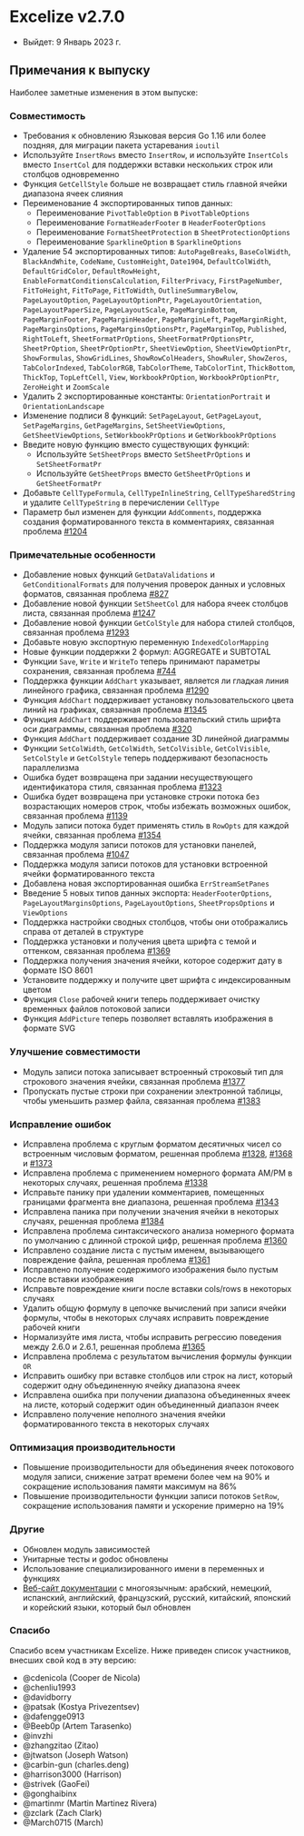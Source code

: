 # Excelize v2.7.0

* Выйдет: 9 Январь 2023 г.

## Примечания к выпуску

Наиболее заметные изменения в этом выпуске:

### Совместимость

* Требования к обновлению Языковая версия Go 1.16 или более поздняя, для миграции пакета устаревания `ioutil`
* Используйте `InsertRows` вместо `InsertRow`, и используйте `InsertCols` вместо `InsertCol` для поддержки вставки нескольких строк или столбцов одновременно
* Функция `GetCellStyle` больше не возвращает стиль главной ячейки диапазона ячеек слияния
* Переименование 4 экспортированных типов данных:
  * Переименование `PivotTableOption` в `PivotTableOptions`
  * Переименование `FormatHeaderFooter` в `HeaderFooterOptions`
  * Переименование `FormatSheetProtection` в `SheetProtectionOptions`
  * Переименование `SparklineOption` в `SparklineOptions`
* Удаление 54 экспортированных типов: `AutoPageBreaks`, `BaseColWidth`, `BlackAndWhite`, `CodeName`, `CustomHeight`, `Date1904`, `DefaultColWidth`, `DefaultGridColor`, `DefaultRowHeight`, `EnableFormatConditionsCalculation`, `FilterPrivacy`, `FirstPageNumber`, `FitToHeight`, `FitToPage`, `FitToWidth`, `OutlineSummaryBelow`, `PageLayoutOption`, `PageLayoutOptionPtr`, `PageLayoutOrientation`, `PageLayoutPaperSize`, `PageLayoutScale`, `PageMarginBottom`, `PageMarginFooter`, `PageMarginHeader`, `PageMarginLeft`, `PageMarginRight`, `PageMarginsOptions`, `PageMarginsOptionsPtr`, `PageMarginTop`, `Published`, `RightToLeft`, `SheetFormatPrOptions`, `SheetFormatPrOptionsPtr`, `SheetPrOption`, `SheetPrOptionPtr`, `SheetViewOption`, `SheetViewOptionPtr`, `ShowFormulas`, `ShowGridLines`, `ShowRowColHeaders`, `ShowRuler`, `ShowZeros`, `TabColorIndexed`, `TabColorRGB`, `TabColorTheme`, `TabColorTint`, `ThickBottom`, `ThickTop`, `TopLeftCell`, `View`, `WorkbookPrOption`, `WorkbookPrOptionPtr`, `ZeroHeight` и `ZoomScale`
* Удалить 2 экспортированные константы: `OrientationPortrait` и `OrientationLandscape`
* Изменение подписи 8 функций: `SetPageLayout`, `GetPageLayout`, `SetPageMargins`, `GetPageMargins`, `SetSheetViewOptions`, `GetSheetViewOptions`, `SetWorkbookPrOptions` и `GetWorkbookPrOptions`
* Введите новую функцию вместо существующих функций:
  * Используйте `SetSheetProps` вместо `SetSheetPrOptions` и `SetSheetFormatPr`
  * Используйте `GetSheetProps` вместо `GetSheetPrOptions` и `GetSheetFormatPr`
* Добавьте `CellTypeFormula`, `CellTypeInlineString`, `CellTypeSharedString` и удалите `CellTypeString` в перечислении `CellType`
* Параметр был изменен для функции `AddComments`, поддержка создания форматированного текста в комментариях, связанная проблема [#1204](https://github.com/xuri/excelize/issues/1204)

### Примечательные особенности

* Добавление новых функций `GetDataValidations` и `GetConditionalFormats` для получения проверок данных и условных форматов, связанная проблема [#827](https://github.com/xuri/excelize/issues/827)
* Добавление новой функции `SetSheetCol` для набора ячеек столбцов листа, связанная проблема [#1247](https://github.com/xuri/excelize/issues/1247)
* Добавление новой функции `GetColStyle` для набора стилей столбцов, связанная проблема [#1293](https://github.com/xuri/excelize/issues/1293)
* Добавьте новую экспортную переменную `IndexedColorMapping`
* Новые функции поддержки 2 формул: AGGREGATE и SUBTOTAL
* Функции `Save`, `Write` и `WriteTo` теперь принимают параметры сохранения, связанная проблема [#744](https://github.com/xuri/excelize/issues/744)
* Поддержка функции `AddChart` указывает, является ли гладкая линия линейного графика, связанная проблема [#1290](https://github.com/xuri/excelize/issues/1290)
* Функция `AddChart` поддерживает установку пользовательского цвета линий на графиках, связанная проблема [#1345](https://github.com/xuri/excelize/issues/1345)
* Функция `AddChart` поддерживает пользовательский стиль шрифта оси диаграммы, связанная проблема [#320](https://github.com/xuri/excelize/issues/320)
* Функция `AddChart` поддерживает создание 3D линейной диаграммы
* Функции `SetColWidth`, `GetColWidth`, `SetColVisible`, `GetColVisible`, `SetColStyle` и `GetColStyle` теперь поддерживают безопасность параллелизма
* Ошибка будет возвращена при задании несуществующего идентификатора стиля, связанная проблема [#1323](https://github.com/xuri/excelize/issues/1323)
* Ошибка будет возвращена при установке строки потока без возрастающих номеров строк, чтобы избежать возможных ошибок, связанная проблема [#1139](https://github.com/xuri/excelize/issues/1139)
* Модуль записи потока будет применять стиль в `RowOpts` для каждой ячейки, связанная проблема [#1354](https://github.com/xuri/excelize/issues/1354)
* Поддержка модуля записи потоков для установки панелей, связанная проблема [#1047](https://github.com/xuri/excelize/issues/1047)
* Поддержка модуля записи потоков для установки встроенной ячейки форматированного текста
* Добавлена новая экспортированная ошибка `ErrStreamSetPanes`
* Введение 5 новых типов данных экспорта: `HeaderFooterOptions`, `PageLayoutMarginsOptions`, `PageLayoutOptions`, `SheetPropsOptions` и `ViewOptions`
* Поддержка настройки сводных столбцов, чтобы они отображались справа от деталей в структуре
* Поддержка установки и получения цвета шрифта с темой и оттенком, связанная проблема [#1369](https://github.com/xuri/excelize/issues/1369)
* Поддержка получения значения ячейки, которое содержит дату в формате ISO 8601
* Установите поддержку и получите цвет шрифта с индексированным цветом
* Функция `Close` рабочей книги теперь поддерживает очистку временных файлов потоковой записи
* Функция `AddPicture` теперь позволяет вставлять изображения в формате SVG

### Улучшение совместимости

* Модуль записи потока записывает встроенный строковый тип для строкового значения ячейки, связанная проблема [#1377](https://github.com/xuri/excelize/issues/1377)
* Пропускать пустые строки при сохранении электронной таблицы, чтобы уменьшить размер файла, связанная проблема [#1383](https://github.com/xuri/excelize/issues/1383)

### Исправление ошибок

* Исправлена проблема с круглым форматом десятичных чисел со встроенным числовым форматом, решенная проблема [#1328](https://github.com/xuri/excelize/issues/1328), [#1368](https://github.com/xuri/excelize/issues/1368) и [#1373](https://github.com/xuri/excelize/issues/1373)
* Исправлена проблема с применением номерного формата AM/PM в некоторых случаях, решенная проблема [#1338](https://github.com/xuri/excelize/issues/1338)
* Исправьте панику при удалении комментариев, помещенных границами фрагмента вне диапазона, решенная проблема [#1343](https://github.com/xuri/excelize/issues/1343)
* Исправлена паника при получении значения ячейки в некоторых случаях, решенная проблема [#1384](https://github.com/xuri/excelize/issues/1384)
* Исправлена проблема синтаксического анализа номерного формата по умолчанию с длинной строкой цифр, решенная проблема [#1360](https://github.com/xuri/excelize/issues/1360)
* Исправлено создание листа с пустым именем, вызывающего повреждение файла, решенная проблема [#1361](https://github.com/xuri/excelize/issues/1361)
* Исправлено получение содержимого изображения было пустым после вставки изображения
* Исправьте повреждение книги после вставки cols/rows в некоторых случаях
* Удалить общую формулу в цепочке вычислений при записи ячейки формулы, чтобы в некоторых случаях исправить повреждение рабочей книги
* Нормализуйте имя листа, чтобы исправить регрессию поведения между 2.6.0 и 2.6.1, решенная проблема [#1365](https://github.com/xuri/excelize/issues/1365)
* Исправлена проблема с результатом вычисления формулы функции `OR`
* Исправить ошибку при вставке столбцов или строк на лист, который содержит одну объединенную ячейку диапазона ячеек
* Исправлена ошибка при получении диапазона объединенных ячеек на листе, который содержит один объединенный диапазон ячеек
* Исправлено получение неполного значения ячейки форматированного текста в некоторых случаях

### Оптимизация производительности

* Повышение производительности для объединения ячеек потокового модуля записи, снижение затрат времени более чем на 90% и сокращение использования памяти максимум на 86%
* Повышение производительности функции записи потоков `SetRow`, сокращение использования памяти и ускорение примерно на 19%

### Другие

* Обновлен модуль зависимостей
* Унитарные тесты и godoc обновлены
* Использование специализированного имени в переменных и функциях
* [Веб-сайт документации](https://xuri.me/excelize) с многоязычным: арабский, немецкий, испанский, английский, французский, русский, китайский, японский и корейский языки, который был обновлен

### Спасибо

Спасибо всем участникам Excelize. Ниже приведен список участников, внесших свой код в эту версию:

* @cdenicola (Cooper de Nicola)
* @chenliu1993
* @davidborry
* @patsak (Kostya Privezentsev)
* @dafengge0913
* @Beeb0p (Artem Tarasenko)
* @invzhi
* @zhangzitao (Zitao)
* @jtwatson (Joseph Watson)
* @carbin-gun (charles.deng)
* @harrison3000 (Harrison)
* @strivek (GaoFei)
* @gonghaibinx
* @martinmr (Martin Martinez Rivera)
* @zclark (Zach Clark)
* @March0715 (March)
